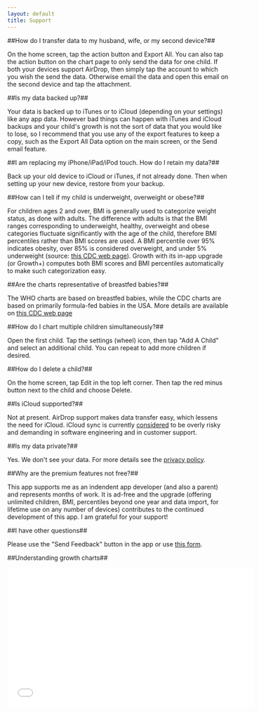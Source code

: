```yaml
---
layout: default
title: Support
---
```


##How do I transfer data to my husband, wife, or my second device?##

On the home screen, tap the action button and Export All. You can also tap the action button on the chart page to only send the data for one child.
If both your devices support AirDrop, then simply tap the account to which you wish the send the data. Otherwise email the data and open this email on the second device and tap the attachment.

##Is my data backed up?##

Your data is backed up to iTunes or to iCloud (depending on your settings) like any app data. However bad things can happen with iTunes and iCloud backups and your child's growth is not the sort of data that you would like to lose, so I recommend that you use any of the export features to keep a copy, such as the Export All Data option on the main screen, or the Send email feature.

##I am replacing my iPhone/iPad/iPod touch. How do I retain my data?##

Back up your old device to iCloud or iTunes, if not already done. Then when setting up your new device, restore from your backup.

##How can I tell if my child is underweight, overweight or obese?##

For children ages 2 and over, BMI is generally used to categorize weight status, as done with adults. The difference with adults is that the BMI ranges corresponding to underweight, healthy, overweight and obese categories fluctuate significantly with the age of the child, therefore BMI percentiles rather than BMI scores are used. A BMI percentile over 95% indicates obesity, over 85% is considered overweight, and under 5% underweight (source: [this CDC web page](http://www.cdc.gov/healthyweight/assessing/bmi/childrens_bmi/about_childrens_bmi.html)). Growth with its in-app upgrade (or Growth+) computes both BMI scores and BMI percentiles automatically to make such categorization easy.

##Are the charts representative of breastfed babies?##

The WHO charts are based on breastfed babies, while the CDC charts are based on primarily formula-fed babies in the USA. More details are available on [this CDC web page](http://www.cdc.gov/nccdphp/dnpao/growthcharts/who/breastfeeding/)

##How do I chart multiple children simultaneously?##

Open the first child. Tap the settings (wheel) icon, then tap "Add A Child" and select an additional child. You can repeat to add more children if desired.

##How do I delete a child?##

On the home screen, tap Edit in the top left corner. Then tap the red minus button next to the child and choose Delete.

##Is iCloud supported?##

Not at present. AirDrop support makes data transfer easy, which lessens the need for iCloud. iCloud sync is currently [considered](http://www.theverge.com/2013/3/26/4148628/why-doesnt-icloud-just-work) to be overly risky and demanding in software engineering and in customer support.

##Is my data private?##

Yes. We don't see your data. For more details see the [privacy policy](/privacy).

##Why are the premium features not free?##

This app supports me as an indendent app developer (and also a parent) and represents months of work. It is ad-free and the upgrade (offering unlimited children, BMI, percentiles beyond one year and data import, for lifetime use on any number of devices) contributes to the continued development of this app. I am grateful for your support!

##I have other questions##

Please use the "Send Feedback" button in the app or use [this form](http://www.clafou.com/contact.html).

##Understanding growth charts##

<iframe width="560" height="315" src="//www.youtube.com/embed/Cyae-zAilLs?rel=0" frameborder="0" allowfullscreen></iframe>

